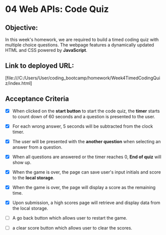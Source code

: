# 04 Web APIs: Code Quiz

## Objective: 
 In this week's homework, we are required to build a timed coding quiz with multiple choice questions.  The webpage features a dynamically updated HTML and CSS powered by **JavaScript**.

 ## Link to deployed URL: 
 [file:///C:/Users/User/coding_bootcamp/homework/Week4TimedCodingQuiz/index.html]

## Acceptance Criteria
- [x] When clicked on the **start button** to start the code quiz, the **timer** starts to count down of 60 seconds and a question is presented to the user. 

- [x] For each wrong answer, 5 seconds will be subtracted from the clock timer. 
  
- [x] The user will be presented with the **another question** when selecting an answer from a question. 
  
- [x] When all questions are answered or the timer reaches 0, **End of quiz** will show up. 
  
- [x] When the game is over, the page can save user's input initials and score to the **local storage**.
  
- [x] When the game is over, the page will display a score as the remaining time. 
  
- [x] Upon submission, a high scores page will retrieve and display data from the local storage. 
  
- [ ] A go back button which allows user to restart the game.
  
- [ ] a clear score button which allows user to clear the scores.